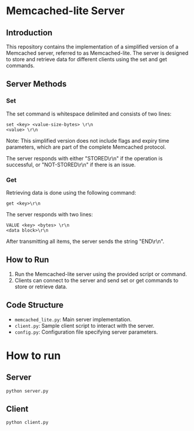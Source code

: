 # Memcached-lite Server

## Introduction

This repository contains the implementation of a simplified version of a Memcached server, referred to as Memcached-lite. The server is designed to store and retrieve data for different clients using the set and get commands.

## Server Methods

### Set

The set command is whitespace delimited and consists of two lines:
```
set <key> <value-size-bytes> \r\n
<value> \r\n
```
Note: This simplified version does not include flags and expiry time parameters, which are part of the complete Memcached protocol.

The server responds with either "STORED\r\n" if the operation is successful, or "NOT-STORED\r\n" if there is an issue.

### Get

Retrieving data is done using the following command:
```
get <key>\r\n
```
The server responds with two lines:
```
VALUE <key> <bytes> \r\n
<data block>\r\n
```
After transmitting all items, the server sends the string "END\r\n".

## How to Run

1. Run the Memcached-lite server using the provided script or command.
2. Clients can connect to the server and send set or get commands to store or retrieve data.

## Code Structure

- `memcached_lite.py`: Main server implementation.
- `client.py`: Sample client script to interact with the server.
- `config.py`: Configuration file specifying server parameters.

# How to run 

## Server

`
python server.py
`

## Client 

`
python client.py
`
